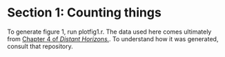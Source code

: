 Section 1: Counting things
===========================

To generate figure 1, run plotfig1.r. The data used here comes ultimately from [Chapter 4 of *Distant Horizons.*](https://github.com/tedunderwood/horizon/tree/master/chapter4). To understand how it was generated, consult that repository.
